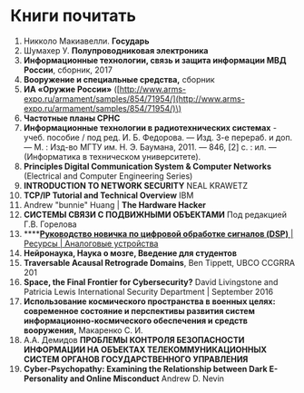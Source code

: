 # Книги почитать

1. Никколо Макиавелли. **Государь**
2. Шумахер У. **Полупроводниковая электроника**
3. **Информационные технологии, связь и защита информации МВД России**, сборник, 2017
4. **Вооружение и специальные средства,** сборник
5. **ИА «Оружие России»** \([http://www.arms-expo.ru/armament/samples/854/71954/](http://www.arms-expo.ru/armament/samples/854/71954/)\)
6. **Частотные планы СРНС**
7. **Информационные технологии в радиотехнических системах** - учеб. пособие / под ред. И. Б. Федорова. — Изд. 3-е перераб. и доп. — М. : Изд-во МГТУ им. Н. Э. Баумана, 2011. — 846, \[2\] с. : ил. — \(Информатика в техническом университете\).
8. **Principles Digital Communication System & Computer Networks** \(Electrical and Computer Engineering Series\)
9. **INTRODUCTION TO NETWORK SECURITY** NEAL KRAWETZ
10. **TCP/IP Tutorial and Technical Overview** IBM
11. Andrew "bunnie" Huang \| **The Hardware Hacker**
12.  **СИСТЕМЫ СВЯЗИ С ПОДВИЖНЫМИ ОБЪЕКТАМИ** Под редакцией Г.В. Горелова
13. \*\*\*\*[**Руководство новичка по цифровой обработке сигналов \(DSP\)** \| Ресурсы \| Аналоговые устройства](https://www.analog.com/ru/design-center/landing-pages/001/beginners-guide-to-dsp.html)
14. **Нейронаука, Наука о мозге, Введение для студентов**
15. **Traversable Acausal Retrograde Domains**, Ben Tippett, UBCO CCGRRA 201
16. **Space, the Final Frontier for Cybersecurity?** David Livingstone and Patricia Lewis International Security Department \| September 2016
17. **Использование космического пространства в военных целях: современное состояние и перспективы развития систем информационно-космического обеспечения и средств вооружения,** Макаренко С. И.
18. А.А. Демидов **ПРОБЛЕМЫ КОНТРОЛЯ БЕЗОПАСНОСТИ ИНФОРМАЦИИ НА ОБЪЕКТАХ ТЕЛЕКОММУНИКАЦИОННЫХ СИСТЕМ ОРГАНОВ ГОСУДАРСТВЕННОГО УПРАВЛЕНИЯ**
19. **Cyber-Psychopathy: Examining the Relationship between Dark E-Personality and Online Misconduct** Andrew D. Nevin



